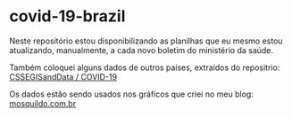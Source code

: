 # covid-19-brazil

Neste repositório estou disponibilizando as planilhas que eu mesmo estou 
atualizando, manualmente, a cada novo boletim do ministério da saúde.

Também coloquei alguns dados de outros países, extraídos do repositrio: [CSSEGISandData
/
COVID-19](https://github.com/CSSEGISandData/COVID-19)

Os dados estão sendo usados nos gráficos que criei no meu blog: [mosquildo.com.br](https://mosquildo.com.br/covid19.html)
